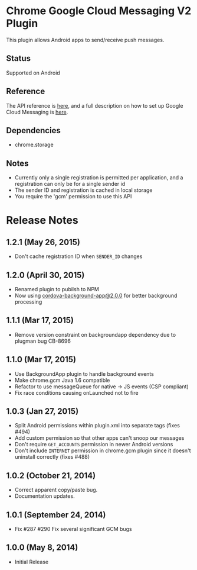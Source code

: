 # Chrome Google Cloud Messaging V2 Plugin

This plugin allows Android apps to send/receive push messages.

## Status

Supported on Android

## Reference

The API reference is [here](https://developer.chrome.com/apps/gcm), and a full description on how to set up Google Cloud Messaging is [here](https://developer.chrome.com/apps/cloudMessaging).

## Dependencies

* chrome.storage

## Notes

* Currently only a single registration is permitted per application, and a registration can only be for a single sender id
* The sender ID and registration is cached in local storage
* You require the 'gcm' permission to use this API

# Release Notes

## 1.2.1 (May 26, 2015)
- Don't cache registration ID when `SENDER_ID` changes

## 1.2.0 (April 30, 2015)
- Renamed plugin to pubilsh to NPM
- Now using cordova-background-app@2.0.0 for better background processing

## 1.1.1 (Mar 17, 2015)
* Remove version constraint on backgroundapp dependency due to plugman bug CB-8696

## 1.1.0 (Mar 17, 2015)
* Use BackgroundApp plugin to handle background events
* Make chrome.gcm Java 1.6 compatible
* Refactor to use messageQueue for native -> JS events (CSP compliant)
* Fix race conditions causing onLaunched not to fire

## 1.0.3 (Jan 27, 2015)
* Split Android permissions within plugin.xml into separate tags (fixes #494)
* Add custom permission so that other apps can't snoop our messages
* Don't require `GET_ACCOUNTS` permission in newer Android versions
* Don't include `INTERNET` permission in chrome.gcm plugin since it doesn't uninstall correctly (fixes #488)

## 1.0.2 (October 21, 2014)
- Correct apparent copy/paste bug.
- Documentation updates.

## 1.0.1 (September 24, 2014)
- Fix #287 #290 Fix several significant GCM bugs

## 1.0.0 (May 8, 2014)
- Initial Release
